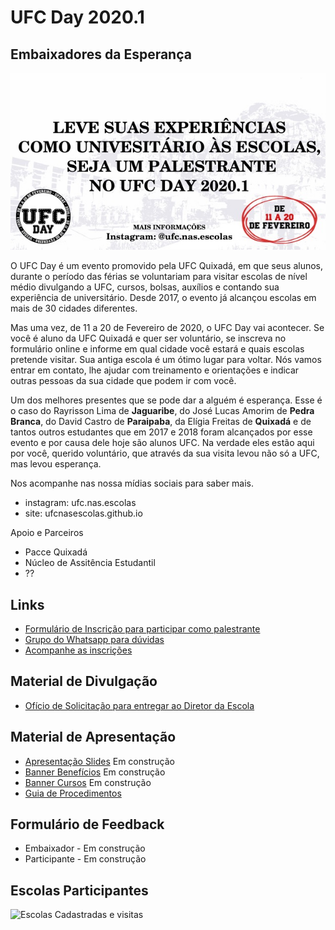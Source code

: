 # UFC Day 2020.1
## Embaixadores da Esperança

![](capa.jpeg)

O UFC Day é um evento promovido pela UFC Quixadá, em que seus alunos, durante o período das férias se voluntariam para visitar escolas de nível médio divulgando a UFC, cursos, bolsas, auxílios e contando sua experiência de universitário. Desde 2017, o evento já alcançou escolas em mais de 30 cidades diferentes.

Mas uma vez, de 11 a 20 de Fevereiro de 2020, o UFC Day vai acontecer. Se você é aluno da UFC Quixadá e quer ser voluntário, se inscreva no formulário online e informe em qual cidade você estará e quais escolas pretende visitar. Sua antiga escola é um ótimo lugar para voltar. Nós vamos entrar em contato, lhe ajudar com treinamento e orientações e indicar outras pessoas da sua cidade que podem ir com você.

Um dos melhores presentes que se pode dar a alguém é esperança. Esse é o caso do Rayrisson Lima de **Jaguaribe**, do José Lucas Amorim de **Pedra Branca**, do David Castro de **Paraipaba**, da Elígia Freitas de **Quixadá** e de tantos outros estudantes que em 2017 e 2018 foram alcançados por esse evento e por causa dele hoje são alunos UFC. Na verdade eles estão aqui por você, querido voluntário, que através da sua visita levou não só a UFC, mas levou esperança.

Nos acompanhe nas nossa mídias sociais para saber mais.
- instagram: ufc.nas.escolas
- site: ufcnasescolas.github.io

Apoio e Parceiros
- Pacce Quixadá
- Núcleo de Assitência Estudantil
- ??

## Links
- [Formulário de Inscrição para participar como palestrante](https://forms.gle/rV4QFduTsu4UcAG59)
- [Grupo do Whatsapp para dúvidas](https://chat.whatsapp.com/LGFHJBAU7h4AbYtVGoHZiR)
- [Acompanhe as inscrições](https://tinyurl.com/ufcday-2020-1-inscritos)

## Material de Divulgação
- [Ofício de Solicitação para entregar ao Diretor da Escola](oficio.pdf)

## Material de Apresentação
- [Apresentação Slides]() Em construção
- [Banner Benefícios]() Em construção
- [Banner Cursos]() Em construção
- [Guia de Procedimentos](guia.md)

## Formulário de Feedback
- Embaixador - Em construção
- Participante - Em construção

## Escolas Participantes

![Escolas Cadastradas e visitas](https://raw.githubusercontent.com/ufcnasescolas/ufcnasescolas.github.io/master/base/02/__mapa2017.png)
